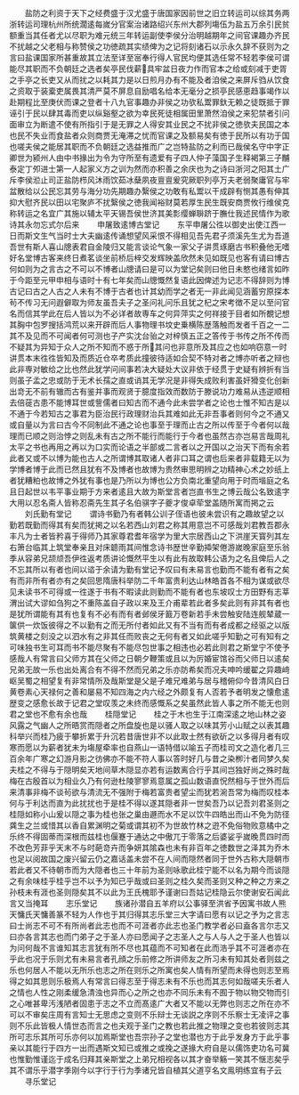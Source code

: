 <!-- { "loadSidebar": true } -->
　　盐防之利资于天下之经费盛于汉尤盛于唐国家因前世之旧立转运司以综其务两浙转运司理杭州所统濶逺每嵗分官案治诸路绍兴东州大郡列塲伍为盐五万余引民贫额重当其任者尤以尽职为难元统三年转运副使李侯分治明越期年之间官课趣办齐民不扰越之父老相与称赞侯之功徳疏其实绩俾为之记将刻诸石以示永久辞不获则为之言曰盐课国家所甚重故其立法至详至宻奉行得人官民均便其选任常不轻若李侯可谓能尽其职而不负朝廷之选者矣亭民伐薪具牢盆日夜力作而官本之给或刻减于吏胥之手亭之长吏又从而扰之以耗其力是以日煎月办有不能及者洎侯之来屏斥驺从饮食之资取于装槖吏属畏其清严莫不屏息自励唱名给本无毫分之损亭民感恵趋事竭作以赴期程比至庚伏而课之登者十八九官事趣办非侯之功欤私鬻罪釱无赖之徒既抵于罪诬引于民以肆其毒而吏以纵谿壑之欲为幸民死徒相属田里萧然洎侯之来犯禁者引问面审立为断遣不使有所指引于是无罪之人得安其业民之不扰非侯之徳欤夫民国之本也民不失业而食盐者众则商贾无淹滞之忧而官课之及额易矣有徳于民所以有功于国也嗟夫侯之能居其职而不负朝廷之选益推而广之岂特盐防之利而已哉侯名守中字正卿世为颍州人由中书掾出为令为守所至有遗爱有子四人仲子藻国子生释褐第三子黼泰定丁夘进士第一人起家义方之训为然而亦积善之余庆也为之诗曰浙河之阳其土广斥李侯涖止司正盐防栉风沐雨饮茹冰蘖夙夜亶亶爰究厥职列亭万夫老弱聚庸官与牢盆散给以公民忘其劳与海分功先期趣办繄侯之功敢有私鬻以干成辟有恻其愚有伸其抑大慰齐民以田以宅聚庐不扰繄侯之徳我闻裕财莫若厚生民生既安商贾攸行维侯克称转运之名宜广其施以辅太平天锡吾侯世济其美彯缨蝉聨跻于膴仕我述民情作为歌诗其永勿忘式尔后来
　　申屠致逺博古堂记
　　东平申屠公徃以御史出使江西一日而斯文生气当时士大夫幽逺传诵想望风采恨不得相见吾先君子须溪先生尤为吾道吾世有斯人喜山牕表君自金陵归又能言谈论气象一家父子讲贯琢磨古书积叠他无嗜好名堂博古客来终日煮茗谈坐前桥后梓交发辉映盖欣然未见如既见也客有请曰博古何如则为之言古之不可以不博者山牕请曰是可以为堂记矣则曰他日未憗也绪言如昨于今距至元甲申相与语时十有七年矣而山牕慨然复语此因俾述为记志不得辞则为博古记曰古之人古之人未有不博于古者也计其幼而学之者无一非此闻见涵蓄穷原探本茍不传习无问遐僻取为师友虽吾夫子之圣问礼问乐且犹之杞之宋考徴不足以至问官名而信其学此在后人皆以为不必详者故専车之何异萍实之何祥接于目者如所覩记想其胸中包罗搜括鸿荒以来开辟而后人事物理书坟史乗横陈歴落触而发者千百之一二其不及见而不可闻者何可测也子产实沈台骀之对梓慎五正之答传于书传之所不传而不疑其为异知于众人之所不知而不惑于所其问也非意所及其应之也如响窃意一时讲贯本末徃徃皆知及而质近仓卒考质此撞彼待适如合契不特对者之博亦听者之辩也此非専对敏给之比也然此犹学问间事若决大疑处大议非依于经贯于史疑有辨折有当则虽子孟之忠或防于无术长孺之直或诮其无学况是非得失成败利害虽奸猾变化创新出竒无不前有辙而古有鉴并事而观贤于臆度指效而数防于滕说功力难易从违逆顺相去倍蓰古患不能博耳世或訾儒者曰知古而不通今此未尝学者之论也士惟不知古是以不通于今若知古之事君为臣治民行政理财治兵其难如此无非吾事者则何今之不通又或自量以为言曰古今不同制此不通之论也事至于理而止古之所以传至于今者何以哉理而已顺之则治悖之则乱未有古之所不能行而能行于今者也虽然古亦岂易言哉周礼太平之书也再用之再以为口实而论语之半部或二言者以之开国以之治天下而有余若此者又或不以博为能也古人之所谓博其取诸人者非口耳之谓也后来者非载籍无以为学博者博于此而已然且犹有不及博者也故博为贵然审思明辨之功精神心术之妙纸上者犹糟粕也故博之外犹有事也是乃所以为博也公方负南北重望向用于时而堦庭之名且日起世以韦平事业期于方来者逺且大故为斯堂言者岂直书生之博云哉公名致逺字大用以忍名斋人皆称忍斋先生其子名伯骐字子夔才俊卓荦堂盖随所寓而掲之云
　　刘氏勤有堂记
　　谓诗书勤乃有者韩公训子侄语也彼未尝识有之趣故望之以勤若既勤而得其有矣而犹掲之以名若西山刘君之称其用意岂不可感哉刘君教吾郡永丰凡为士者皆矜喜于得师乃其家尊君耆年宿学为里大宗居西山之下洪崖天寳列其左右箫台临其上筑堂奉亲且对床聼雨其间惟念诗书歴世辛勤揷架倦游嵗晚家庭至乐翁季从容弟兄颉颃吾伊徃返考质讲论慨然平生以有此有故取韩公语为之名且俾后人之不忘其所以有者也间以谘于余请为勤有堂记予叹曰有未易言也勤而不能有者有之矣有而非所有者亦有之矣回思隋唐科举防二千年富贵利达山林皓首各不相为谋或欲尽见未读书不可得或一徃遂于书有不暇读此则勤而不能有者也东坡叹士方田野有志莘渭出试大谬如刍狗之不重陈盖自子政以来及王介甫辈若此者多矣此则有非其有者也是犹所谓能有其有也复有不必有而有者邺侯牙籖万卷新若手未尝触安陆连舰辇蔵一箧供一炊饭彼得之不以勤有之而无所付者如此又有不当有而有者成都之经驱之以版筑黄楼之刻没之以泗水有之非其任而败丧之无何有者又如此嗟乎知勤之可有知有之可味独书生可耳而书不能尽聚有不能尽包世事之相违也必若此则君之斯堂宁不使予感哉人有常言曰父师方其在父师之日朝夕鞭策或且以为厉婚宦馆谷而父师日以逺矣兄弟无故一乐也出处离合有不得不然而兄弟之乐亦防希矣而况夫呻吟缓翟之异趣﨑岖吴蜀之相望复有非常情所及哉斯堂是父是子难兄难弟与居与稽俯仰今昔清风白日黄卷素心天禄何之善和屡易不知四海之内六经之外颇复有人否若予者明发之懐愈逺歴变之感愈长故于记君之堂叹羡之未终而感慨系之矣虽然此皆人事之所不能无也则君之堂也不愈有余也哉
　　桂隠堂记
　　桂之于木也生于江南深逺之地山林之姿风露之气幽人之所晤赏而隠者之所盘旋也是以骚人取之以味其芳小山赋之以表其趣科举兴而桂乃疲于攀折累于升沉若昔唐世非不以此取士然有欲斫之以多得月者有叹寒而愿以为薪者犹未为塲屋牵率也自燕山一语特借以喻五子而桂司文之造化者几三百余年广寒之幻游月影之彷佛亦不能不符人事以答时好几与昔之染栁汁者同梦久矣夫桂之不得与于隠明矣天地间草木隠显亦若有运数离合行乎其间岂独好尚之殊时哉梅在古殷首以为相业久乃有何逊杜陵寥寥焉意属之孤山数语直怳然相与于世外而后来清事非梅不谈茍欲与清流无不强附于梅若富贵者望尘而犹若涴吾常为梅而叹桂本何与于利达而直为此扰扰也于是桂不得以遂其隠者非一世矣吾乃以记吾刘君圣则之桂隠如称小山爰以隠之事为桂也张之巢由遯而水不足以饮牛四皓出而山不免为防径龚生之兰或惜其以香自累渊明之菊或谓其初不为世故竹林之逰不免俗物败意橘中之乐终不得固蒂而深根而兹桂也偃蹇于通达之中傲兀于零落之后婆娑乎嵗晚贯四时而不改色芳菲乎天末不与时葩竒卉而争妍其隂森也未有非百年之徳数世之泽其为乔木也足以阅故国之废兴留云仍之嘉话盖未尝不在人间而隠然者同于世外古称大隠朝市若此者又不待朝市而为大隠者也三十年前为圣则咏歌此桂宁能不以名为期今而谈隠之有余味桂乎桂乎岂不以予为知已乎哉或曰圣则之桂久矣而圣则又种之种之方来之孙枝未有涯也圣则隠矣其不以此为王氏槐耶予谨谢曰吾姑记桂隐云尔使谢安石闻此言又当掩耳
　　志乐堂记
　　族诸孙潜自五羊府以公事驿至洪省予因寓书故人熊天慵氏天慵善篆不轻为人作也于其归得其志乐堂三大字请曰愿有以记之予为之言志曰士尚志不可不有所尚者此志也而不可涯者亦此志也圣门教学者必曰盍各言尔志又曰亦各言其志也而门弟子之于圣人亦曰愿闻子之志圣人之与人与人之于圣人也皆以为问何哉不言谁知其志言犹有所不尽也其蕴而不可知者在此而浩乎其不可涯者亦在乎此也况于乐则尤有未易言者孔顔之乐前修之所讲师友之所习未有知其处者则兹之乐也何居人不能以无所乐也志之所在则乐之所寓也矣人情有所望而未得也则志至焉得之如其思则乐极焉人有常言曰得志至于得志未有不乐也而其志何如哉嗟夫乐者人之情也人性之刚柔缓急清浊也异而心之所之也亦不同乐未有不囿于物以物交物而引之心唯甚卑汚浅陋者固患于志之不立而髙逺广大者又不能以无弊也则志之所在亦不可以不审矣庄周有言知士无思虑之变则不乐辩士无谈説之序则不乐察士无凌评之事则不乐此皆极人情世态而言之也夫观于圣门之教也若此推之物理之变也若彼则志其所可志乐其所可乐亦何以加焉斯堂也吾宗孙子之堂也潜也方于此乎发身方于此乎事亲以其能行于四方一出而遇斯文知已或推之或挽之遂掾大府自是以儒饰吏功名可冀也惟勤惟谨迄于成名归拜其亲斯堂之上弟兄相视各以其才奋举觞一笑其不惬志矣乎其不谓乐乎潜字季刚今以字行于行为季诸兄皆自植其父道亨名文鳯明练宜有子云
　　寻乐堂记
